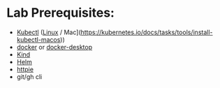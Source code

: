 # Lab Prerequisites:
  - [Kubectl](https://kubernetes.io/docs/reference/kubectl/kubectl) ([Linux](https://kubernetes.io/docs/tasks/tools/install-kubectl-linux) / Mac](https://kubernetes.io/docs/tasks/tools/install-kubectl-macos))
  - [docker](https://docs.docker.com/engine/reference/run) or [docker-desktop](https://www.docker.com/products/docker-desktop)
  - [Kind](https://kind.sigs.k8s.io)
  - [Helm](https://helm.sh/docs/intro/install)
  - [httpie](https://httpie.io/docs/cli/installation)
  - git/gh cli

